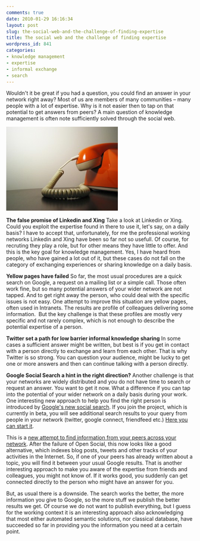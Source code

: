 ```yaml
---
comments: true
date: 2010-01-29 16:16:34
layout: post
slug: the-social-web-and-the-challenge-of-finding-expertise
title: The social web and the challenge of finding expertise
wordpress_id: 841
categories:
- knowledge management
- expertise
- informal exchange
- search
---
```


Wouldn't it be great if you had a question, you could find an answer in your network right away? Most of us are members of many communities – many people with a lot of expertise. Why is it not easier then to tap on that potential to get answers from peers? A main question of knowledge management is often note sufficiently solved through the social web.

[![Photo by splorp](/images/telephone-300x225.jpg)](http://www.flickr.com/photos/splorp/64027565/)

**The false promise of Linkedin and Xing**
Take a look at Linkedin or Xing. Could you exploit the expertise found in there to use it, let's say, on a daily basis? I have to accept that, unfortunately, for me the professional working networks Linkedin and Xing have been so far not so usefull. Of course, for recruting they play a role, but for other means they have little to offer. And this is the key goal for knowledge management. Yes, I have heard from people, who have gained a lot out of it, but these cases do not fall on the category of exchanging experiences or sharing knowledge on a daily basis.

**Yellow pages have failed**
So far, the most usual procedures are a quick search on Google, a request on a mailing list or a simple call. Those often work fine, but so many potential answers of your wider network are not tapped. And to get right away the person, who could deal with the specific issues is not easy. One attempt to improve this situation are yellow pages, often used in Intranets. The results are profile of colleagues delivering some information.  But the key challenge is that these profiles are mostly very specific and not rarely complex, which is not enough to describe the potential expertise of a person.

**Twitter set a path for low barrier informal knowledge sharing**
In some cases a sufficient answer might be written, but best is if you get in contact with a person directly to exchange and learn from each other. That is why Twitter is so strong. You can question your audience, might be lucky to get one or more answers and then can continue talking with a person directly.

**Google Social Search a hint in the right direction?**
Another challenge is that your networks are widely distributed and you do not have time to search or request an answer. You want to get it now. What a difference if you can tap into the potential of your wider network on a daily basis during your work. One interesting new approach to help you find the right person is introduced by [Google's new social search](http://googleblog.blogspot.com/2009/10/introducing-google-social-search-i.html). If you join the project, which is currently in beta, you will see additional search results to your query from people in your network (twitter, google connect, friendfeed etc.) [Here you can start it](http://www.google.com/support/websearch/bin/answer.py?hl=en&answer=165228).

This is a [new attempt to find information from your peers across your network](http://www.readwriteweb.com/archives/google_opens_social_search_to_all_cuts_facebook_of.php). After the failure of Open Social, this now looks like a good alternative, which indexes blog posts, tweets and other tracks of your activities in the Internet. So, if one of your peers has already written about a topic, you will find it between your usual Google results. That is another interesting approach to make you aware of the expertise from friends and colleagues, you might not know of. If it works good, you suddenly can get connected directly to the person who might have an answer for you.

But, as usual there is a downside. The search works the better, the more information you give to Google, so the more stuff we publish the better results we get. Of course we do not want to publish everything, but I guess for the working context it is an interesting approach also acknowledging that most either automated semantic solutions, nor classical database, have succeeded so far in providing you the information you need at a certain point.
